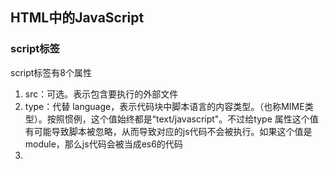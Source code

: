 ## HTML中的JavaScript

### script标签

script标签有8个属性

1. src：可选。表示包含要执行的外部文件
2. type：代替 language，表示代码块中脚本语言的内容类型。（也称MIME类型）。按照惯例，这个值始终都是“text/javascript"。不过给type 属性这个值有可能导致脚本被忽略，从而导致对应的js代码不会被执行。如果这个值是module，那么js代码会被当成es6的代码
3. 